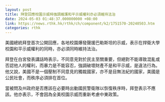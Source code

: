 ```yaml
---
layout: post
title: 拜登回應校園示威時強調維護和平示威權利亦必須維持法治
date: 2024-05-03 01:48:37.000000000 +08:00
link: https://news.rthk.hk/rthk/ch/component/k2/1751570-20240503.htm
categories: rthk
---
```


美國總統拜登首次公開回應，各地校園爆發聲援巴勒斯坦的示威，表示在捍衛大學校園和平示威權利的同時，亦必須同時維持法治。

拜登在白宮發表講話時表示，不同意見對於民主至關重要，但絕對不能導致混亂或否認他人的權利，而暴力是不能容忍，強調破壞財產不是和平示威，是違法行為。他又說，美國不是一個壓制不同意見的獨裁國家，亦不是目無法紀的國家，美國是公民社會，而秩序必須排在首位。

當被問及州政府是否應該在必要時出動國民警衛隊以恢復秩序時，拜登表示不應該。他亦表示，不會因為全美校園示威而重新考慮中東政策。
